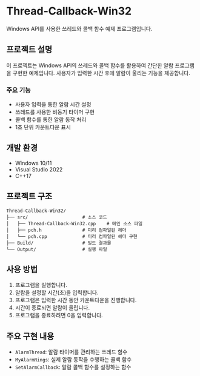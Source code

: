 # Thread-Callback-Win32

Windows API를 사용한 쓰레드와 콜백 함수 예제 프로그램입니다.

## 프로젝트 설명

이 프로젝트는 Windows API의 쓰레드와 콜백 함수를 활용하여 간단한 알람 프로그램을 구현한 예제입니다. 사용자가 입력한 시간 후에 알람이 울리는 기능을 제공합니다.

### 주요 기능

- 사용자 입력을 통한 알람 시간 설정
- 쓰레드를 사용한 비동기 타이머 구현
- 콜백 함수를 통한 알람 동작 처리
- 1초 단위 카운트다운 표시

## 개발 환경

- Windows 10/11
- Visual Studio 2022
- C++17

## 프로젝트 구조

```
Thread-Callback-Win32/
├── src/                    # 소스 코드
│   ├── Thread-Callback-Win32.cpp    # 메인 소스 파일
│   ├── pch.h               # 미리 컴파일된 헤더
│   └── pch.cpp             # 미리 컴파일된 헤더 구현
├── Build/                  # 빌드 결과물
└── Output/                 # 실행 파일
```

## 사용 방법

1. 프로그램을 실행합니다.
2. 알람을 설정할 시간(초)을 입력합니다.
3. 프로그램은 입력한 시간 동안 카운트다운을 진행합니다.
4. 시간이 종료되면 알람이 울립니다.
5. 프로그램을 종료하려면 0을 입력합니다.

## 주요 구현 내용

- `AlarmThread`: 알람 타이머를 관리하는 쓰레드 함수
- `MyAlarmRings`: 실제 알람 동작을 수행하는 콜백 함수
- `SetAlarmCallback`: 알람 콜백 함수를 설정하는 함수



